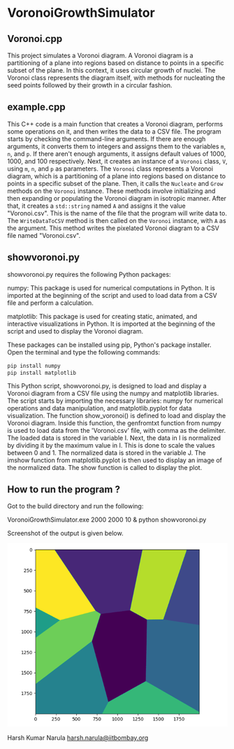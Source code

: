 # VoronoiGrowthSimulator

## Voronoi.cpp

This project simulates a Voronoi diagram. A Voronoi diagram is a partitioning of a plane into regions based on distance to points in a specific subset of the plane. In this context, it uses circular growth of nuclei. The Voronoi class represents the diagram itself, with methods for nucleating the seed points followed by their growth in a circular fashion.

## example.cpp

This C++ code is a main function that creates a Voronoi diagram, performs some operations on it, and then writes the data to a CSV file. The program starts by checking the command-line arguments. If there are enough arguments, it converts them to integers and assigns them to the variables `m`, `n`, and `p`. If there aren't enough arguments, it assigns default values of 1000, 1000, and 100 respectively. Next, it creates an instance of a `Voronoi` class, `V`, using `m`, `n`, and `p` as parameters. The `Voronoi` class represents a Voronoi diagram, which is a partitioning of a plane into regions based on distance to points in a specific subset of the plane. Then, it calls the `Nucleate` and `Grow` methods on the `Voronoi` instance. These methods involve initializing and then expanding or populating the Voronoi diagram in isotropic manner. After that, it creates a `std::string` named `A` and assigns it the value "Voronoi.csv". This is the name of the file that the program will write data to. The `WriteDataToCSV` method is then called on the `Voronoi` instance, with `A` as the argument. This method writes the pixelated Voronoi diagram to a CSV file named "Voronoi.csv".

## showvoronoi.py


showvoronoi.py requires the following Python packages:

numpy: This package is used for numerical computations in Python. It is imported at the beginning of the script and used to load data from a CSV file and perform a calculation.

matplotlib: This package is used for creating static, animated, and interactive visualizations in Python. It is imported at the beginning of the script and used to display the Voronoi diagram.

These packages can be installed using pip, Python's package installer. Open the terminal and type the following commands:

```
pip install numpy
pip install matplotlib
```

This Python script, showvoronoi.py, is designed to load and display a Voronoi diagram from a CSV file using the numpy and matplotlib libraries. The script starts by importing the necessary libraries: numpy for numerical operations and data manipulation, and matplotlib.pyplot for data visualization. The function show_voronoi() is defined to load and display the Voronoi diagram. Inside this function, the genfromtxt function from numpy is used to load data from the 'Voronoi.csv' file, with comma as the delimiter. The loaded data is stored in the variable I. Next, the data in I is normalized by dividing it by the maximum value in I. This is done to scale the values between 0 and 1. The normalized data is stored in the variable J. The imshow function from matplotlib.pyplot is then used to display an image of the normalized data. The show function is called to display the plot.

## How to run the program ?

Got to the build directory and run the following:

VoronoiGrowthSimulator.exe 2000 2000 10 & python showvoronoi.py

Screenshot of the output is given below.

![screenshot](screenshot.png)

Harsh Kumar Narula
<harsh.narula@iitbombay.org>

